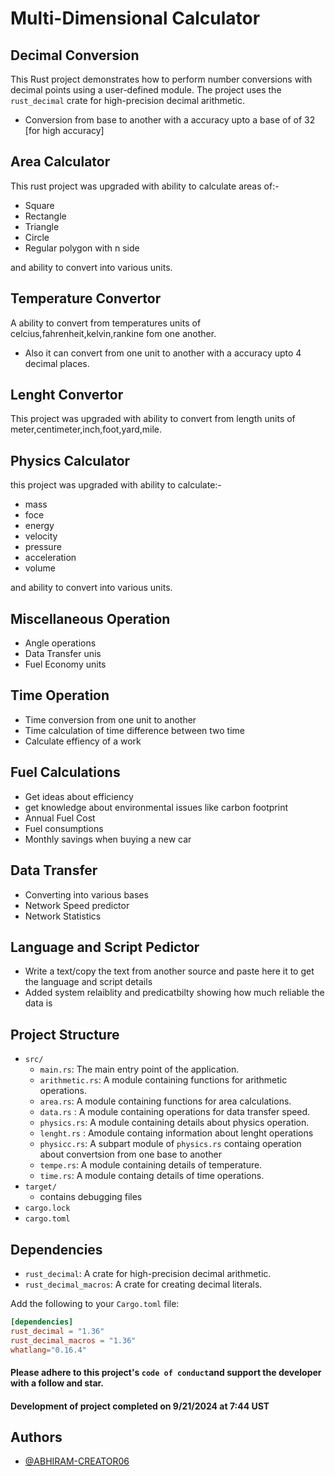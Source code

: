 
# Multi-Dimensional Calculator
## Decimal Conversion

This Rust project demonstrates how to perform number conversions with decimal points using a user-defined module. The project uses the `rust_decimal` crate for high-precision decimal arithmetic.
- Conversion from base to another with a accuracy upto a base of of 32 [for high accuracy] 

## Area Calculator
This rust project was upgraded with ability to calculate areas of:-
- Square
- Rectangle
- Triangle
- Circle
- Regular polygon with n side

and ability to convert into various units.

## Temperature Convertor
A ability to convert from temperatures units of celcius,fahrenheit,kelvin,rankine fom one another.
-  Also it can convert from one unit to another with a accuracy upto 4 decimal places.

## Lenght Convertor
This project was upgraded with ability to convert from length units of meter,centimeter,inch,foot,yard,mile.

## Physics Calculator
this project was upgraded with ability to calculate:-
- mass
- foce
- energy
- velocity
- pressure
- acceleration
- volume

and  ability to convert into various units.

## Miscellaneous Operation
- Angle operations
- Data Transfer unis
- Fuel Economy units

## Time Operation
-  Time conversion from one unit to another
- Time calculation of time difference between two time
- Calculate effiency of a work

## Fuel Calculations
- Get ideas about efficiency
- get knowledge about environmental issues like carbon footprint
- Annual Fuel Cost
- Fuel consumptions
- Monthly savings when buying a new car

## Data Transfer
- Converting into various bases
- Network Speed predictor
- Network Statistics

## Language and Script Pedictor
- Write a text/copy the text from another source and paste here it to get the language and script details
- Added system relaiblity and predicatbilty showing how much reliable the data is

## Project Structure

- `src/`
  - `main.rs`: The main entry point of the application.
  - `arithmetic.rs`: A module containing functions for arithmetic operations.
  - `area.rs`: A module containing functions for area calculations.
  - `data.rs` : A module containing operations for data transfer speed.
  - `physics.rs`: A module containing details about physics operation.
  - `lenght.rs` : Amodule containg information about lenght operations
  - `physicc.rs`: A subpart module of `physics.rs` containg operation about convertsion from one base to another
  - `tempe.rs`: A module containing details of temperature.
  - `time.rs`: A module containg details of time operations.
- `target/`
     - contains debugging files
- `cargo.lock`
- `cargo.toml`

## Dependencies

- `rust_decimal`: A crate for high-precision decimal arithmetic.
- `rust_decimal_macros`: A crate for creating decimal literals.

Add the following to your `Cargo.toml` file:

```toml
[dependencies]
rust_decimal = "1.36"
rust_decimal_macros = "1.36"
whatlang="0.16.4"
```

#### Please adhere to this project's `code of conduct`and support the developer with a follow and star.

#### Development of project completed on 9/21/2024 at 7:44 UST



## Authors

- [@ABHIRAM-CREATOR06](https://github.com/ABHIRAM-CREATOR06)

